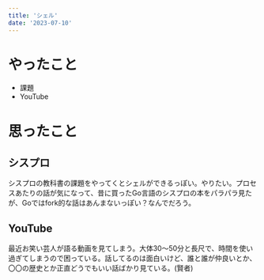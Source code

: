```yaml
---
title: 'シェル'
date: '2023-07-10'
---
```


# やったこと

- 課題
- YouTube

# 思ったこと


## シスプロ


シスプロの教科書の課題をやってくとシェルができるっぽい。やりたい。プロセスあたりの話が気になって、昔に買ったGo言語のシスプロの本をパラパラ見たが、Goではfork的な話はあんまないっぽい？なんでだろう。


## YouTube


最近お笑い芸人が語る動画を見てしまう。大体30〜50分と長尺で、時間を使い過ぎてしまうので困っている。話してるのは面白いけど、誰と誰が仲良いとか、〇〇の歴史とか正直どうでもいい話ばかり見ている。(賢者)

